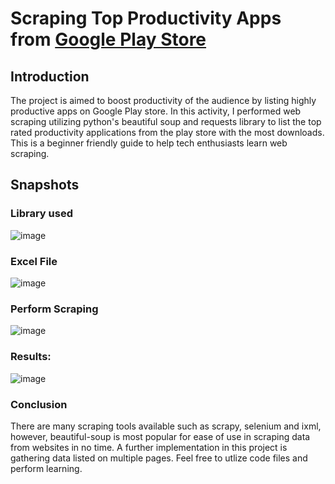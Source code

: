 # Scraping Top Productivity Apps from [Google Play Store](https://play.google.com/store/apps)

## Introduction
The project is aimed to boost productivity of the audience by listing highly productive apps on Google Play store.
In this activity, I performed web scraping utilizing python's beautiful soup and requests library to list the top rated productivity applications from the play store with the most downloads.
This is a beginner friendly guide to help tech enthusiasts learn web scraping.


## Snapshots

### Library used
![image](https://user-images.githubusercontent.com/41228969/194405379-84a67080-ffca-4187-83df-9deea689a753.png)

### Excel File
![image](https://user-images.githubusercontent.com/41228969/194405719-ae73322b-f86d-45f2-a1dd-e012564d0a91.png)

### Perform Scraping
![image](https://user-images.githubusercontent.com/41228969/194406287-a56ab2ce-237a-4cad-82db-64341ea054ac.png)

### Results:
![image](https://user-images.githubusercontent.com/41228969/194406747-1ce7124e-2064-44e5-84ab-3533b35c5c39.png)

### Conclusion
There are many scraping tools available such as scrapy, selenium and ixml, however, beautiful-soup is most popular for ease of use in scraping data from websites in no time. A further implementation in this project is gathering data listed on multiple pages. Feel free to utlize code files and perform learning.
